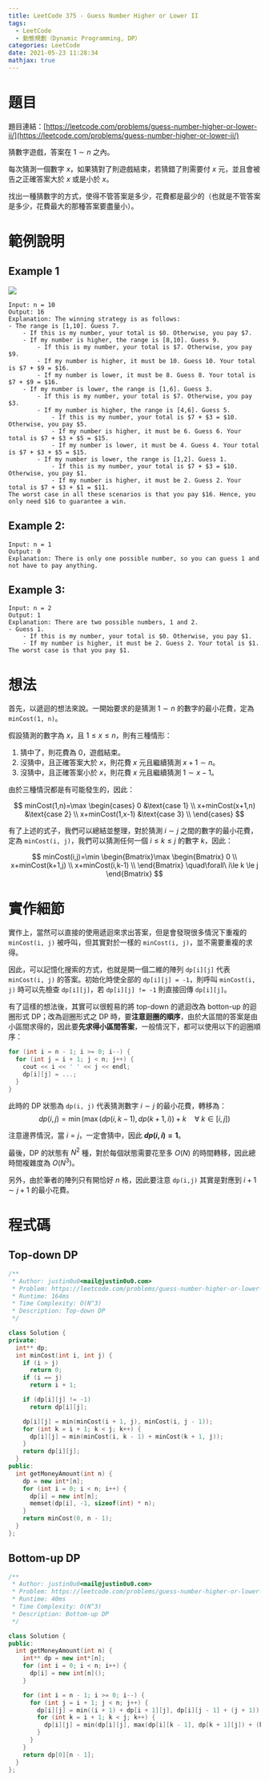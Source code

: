 ```yaml
---
title: LeetCode 375 - Guess Number Higher or Lower II
tags:
  - LeetCode
  - 動態規劃（Dynamic Programming, DP）
categories: LeetCode
date: 2021-05-23 11:28:34
mathjax: true
---
```


# 題目
題目連結：[https://leetcode.com/problems/guess-number-higher-or-lower-ii/](https://leetcode.com/problems/guess-number-higher-or-lower-ii/)

猜數字遊戲，答案在 $1 \sim n$ 之內。

每次猜測一個數字 $x$，如果猜對了則遊戲結束，若猜錯了則需要付 $x$ 元，並且會被告之正確答案大於 $x$ 或是小於 $x$。

找出一種猜數字的方式，使得不管答案是多少，花費都是最少的（也就是不管答案是多少，花費最大的那種答案要盡量小）。

# 範例說明

## Example 1

![](https://assets.leetcode.com/uploads/2020/09/10/graph.png)

<!-- More -->

```
Input: n = 10
Output: 16
Explanation: The winning strategy is as follows:
- The range is [1,10]. Guess 7.
    - If this is my number, your total is $0. Otherwise, you pay $7.
    - If my number is higher, the range is [8,10]. Guess 9.
        - If this is my number, your total is $7. Otherwise, you pay $9.
        - If my number is higher, it must be 10. Guess 10. Your total is $7 + $9 = $16.
        - If my number is lower, it must be 8. Guess 8. Your total is $7 + $9 = $16.
    - If my number is lower, the range is [1,6]. Guess 3.
        - If this is my number, your total is $7. Otherwise, you pay $3.
        - If my number is higher, the range is [4,6]. Guess 5.
            - If this is my number, your total is $7 + $3 = $10. Otherwise, you pay $5.
            - If my number is higher, it must be 6. Guess 6. Your total is $7 + $3 + $5 = $15.
            - If my number is lower, it must be 4. Guess 4. Your total is $7 + $3 + $5 = $15.
        - If my number is lower, the range is [1,2]. Guess 1.
            - If this is my number, your total is $7 + $3 = $10. Otherwise, you pay $1.
            - If my number is higher, it must be 2. Guess 2. Your total is $7 + $3 + $1 = $11.
The worst case in all these scenarios is that you pay $16. Hence, you only need $16 to guarantee a win.
```

## Example 2:

```
Input: n = 1
Output: 0
Explanation: There is only one possible number, so you can guess 1 and not have to pay anything.
```

## Example 3:

```
Input: n = 2
Output: 1
Explanation: There are two possible numbers, 1 and 2.
- Guess 1.
    - If this is my number, your total is $0. Otherwise, you pay $1.
    - If my number is higher, it must be 2. Guess 2. Your total is $1.
The worst case is that you pay $1.
```

# 想法

首先，以遞迴的想法來說。一開始要求的是猜測 $1 \sim n$ 的數字的最小花費，定為 `minCost(1, n)`。

假設猜測的數字為 $x$，且 $1\le x \le n$，則有三種情形：
1. 猜中了，則花費為 0，遊戲結束。
2. 沒猜中，且正確答案大於 $x$，則花費 $x$ 元且繼續猜測 $x+1 \sim n$。
3. 沒猜中，且正確答案小於 $x$，則花費 $x$ 元且繼續猜測 $1 \sim x-1$。

由於三種情況都是有可能發生的，因此：

$$
minCost(1,n)=\max 
  \begin{cases}
   0 &\text{case 1} \\
   x+minCost(x+1,n) &\text{case 2} \\
   x+minCost(1,x-1) &\text{case 3} \\
  \end{cases}
$$

有了上述的式子，我們可以總結並整理，對於猜測 $i \sim j$ 之間的數字的最小花費，定為 `minCost(i, j)`，我們可以猜測任何一個 $i\le k \le j$ 的數字 $k$，因此：

$$
minCost(i,j)=\min
\begin{Bmatrix}\max 
    \begin{Bmatrix}
      0 \\
      x+minCost(k+1,j) \\
      x+minCost(i,k-1) \\
    \end{Bmatrix}
  \quad\forall\ i\le k \le j
\end{Bmatrix}
$$

# 實作細節

實作上，當然可以直接的使用遞迴來求出答案，但是會發現很多情況下重複的 `minCost(i, j)` 被呼叫，但其實對於一樣的 `minCost(i, j)`，並不需要重複的求得。

因此，可以記憶化搜索的方式，也就是開一個二維的陣列 `dp[i][j]` 代表 `minCost(i, j)` 的答案。初始化時使全部的 `dp[i][j] = -1`，則呼叫 `minCost(i, j)` 時可以先檢查 `dp[i][j]`，若 `dp[i][j] != -1` 則直接回傳 `dp[i][j]`。

有了這樣的想法後，其實可以很輕易的將 top-down 的遞迴改為 botton-up 的迴圈形式 DP；改為迴圈形式之 DP 時，要**注意迴圈的順序**，由於大區間的答案是由小區間求得的，因此要**先求得小區間答案**，一般情況下，都可以使用以下的迴圈順序：

```cpp
for (int i = n - 1; i >= 0; i--) {
  for (int j = i + 1; j < n; j++) {
    cout << i << ' ' << j << endl;
    dp[i][j] = ...;
  }
}
```

此時的 DP 狀態為 `dp(i, j)` 代表猜測數字 $i \sim j$ 的最小花費，轉移為：
$$dp(i,j)=\min\bigg(\max\big(dp(i,k-1), dp(k+1,i)\big)+k\quad\forall\ k\in [i,j]\bigg)$$

注意邊界情況，當 $i=j$，一定會猜中，因此 **$dp(i,i)=1$**。

最後，DP 的狀態有 $N^2$ 種，對於每個狀態需要花至多 $O(N)$ 的時間轉移，因此總時間複雜度為 $O(N^3)$。

另外，由於筆者的陣列只有開恰好 $n$ 格，因此要注意 `dp(i,j)` 其實是對應到 $i+1\sim j+1$ 的最小花費。

# 程式碼

## Top-down DP

```cpp
/**
 * Author: justin0u0<mail@justin0u0.com>
 * Problem: https://leetcode.com/problems/guess-number-higher-or-lower-ii/
 * Runtime: 164ms
 * Time Complexity: O(N^3)
 * Description: Top-down DP
 */

class Solution {
private:
  int** dp;
  int minCost(int i, int j) {
    if (i > j)
      return 0;
    if (i == j)
      return i + 1;

    if (dp[i][j] != -1)
      return dp[i][j];

    dp[i][j] = min(minCost(i + 1, j), minCost(i, j - 1));
    for (int k = i + 1; k < j; k++) {
      dp[i][j] = min(minCost(i, k - 1) + minCost(k + 1, j));
    }
    return dp[i][j];
  }
public:
  int getMoneyAmount(int n) {
    dp = new int*[n];
    for (int i = 0; i < n; i++) {
      dp[i] = new int[n];
      memset(dp[i], -1, sizeof(int) * n);
    }
    return minCost(0, n - 1);
  }
};
```

## Bottom-up DP

```cpp
/**
 * Author: justin0u0<mail@justin0u0.com>
 * Problem: https://leetcode.com/problems/guess-number-higher-or-lower-ii/
 * Runtime: 40ms
 * Time Complexity: O(N^3)
 * Description: Bottom-up DP
 */

class Solution {
public:
  int getMoneyAmount(int n) {
    int** dp = new int*[n];
    for (int i = 0; i < n; i++) {
      dp[i] = new int[n]();
    }

    for (int i = n - 1; i >= 0; i--) {
      for (int j = i + 1; j < n; j++) {
        dp[i][j] = min((i + 1) + dp[i + 1][j], dp[i][j - 1] + (j + 1));
        for (int k = i + 1; k < j; k++) {
          dp[i][j] = min(dp[i][j], max(dp[i][k - 1], dp[k + 1][j]) + (k + 1));
        }
      }
    }
    return dp[0][n - 1];
  }
};
```
